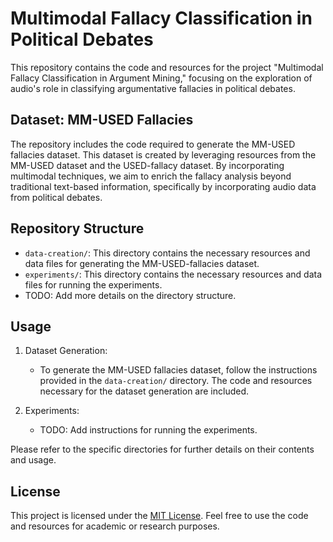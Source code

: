 # Multimodal Fallacy Classification in  Political Debates
This repository contains the code and resources for the project "Multimodal Fallacy Classification in Argument Mining," focusing on the exploration of audio's role in classifying argumentative fallacies in political debates.

## Dataset: MM-USED Fallacies

The repository includes the code required to generate the MM-USED fallacies dataset. This dataset is created by leveraging resources from the MM-USED dataset and the USED-fallacy dataset. By incorporating multimodal techniques, we aim to enrich the fallacy analysis beyond traditional text-based information, specifically by incorporating audio data from political debates.

## Repository Structure

- `data-creation/`: This directory contains the necessary resources and data files for generating the MM-USED-fallacies dataset.
- `experiments/`: This directory contains the necessary resources and data files for running the experiments.
- TODO: Add more details on the directory structure.


## Usage

1. Dataset Generation:
   - To generate the MM-USED fallacies dataset, follow the instructions provided in the `data-creation/` directory. The code and resources necessary for the dataset generation are included.
  
2. Experiments:
   - TODO: Add instructions for running the experiments.

Please refer to the specific directories for further details on their contents and usage.

## License

This project is licensed under the [MIT License](LICENSE). Feel free to use the code and resources for academic or research purposes.
